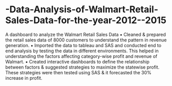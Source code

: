 # -Data-Analysis-of-Walmart-Retail-Sales-Data-for-the-year-2012--2015
A dashboard to analyze the Walmart Retail Sales Data
▪ Cleaned & prepared the retail sales data of 8000 customers to understand the pattern in revenue generation.
▪ Imported the data to tableau and SAS and conducted end to end analysis by testing the data in different environments. This helped in understanding the factors affecting category-wise profit and revenue of Walmart.
▪ Created interactive dashboards to define the relationship between factors & suggested strategies to maximize the statewise profit. These strategies were then tested using SAS & it forecasted the 30% increase in profit.
